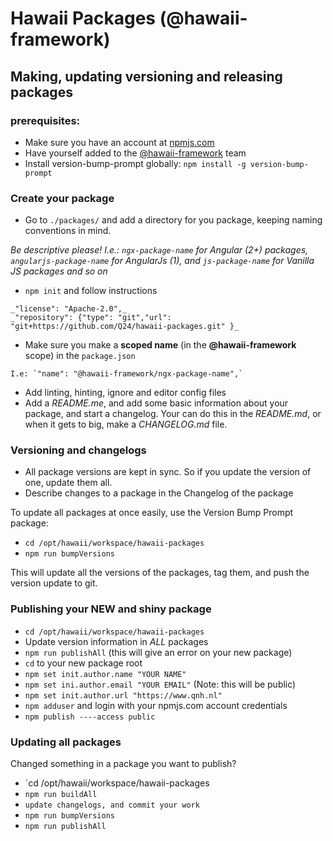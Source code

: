# Hawaii Packages (@hawaii-framework)

## Making, updating versioning and releasing packages

### prerequisites:
* Make sure you have an account at [npmjs.com](https://www.npmjs.com)
* Have yourself added to the [@hawaii-framework](https://www.npmjs.com/org/hawaii-framework/) team
* Install version-bump-prompt globally: `npm install -g version-bump-prompt`

### Create your package
* Go to `./packages/` and add a directory for you package, keeping naming conventions in mind. 

_Be descriptive please!
I.e.: `ngx-package-name` for Angular (2+) packages, `angularjs-package-name` for AngularJs (1), and `js-package-name` for Vanilla JS packages and so on_


* `npm init` and follow instructions
```
_"license": "Apache-2.0",_
_"repository": {"type": "git","url": "git+https://github.com/Q24/hawaii-packages.git" }_
```

* Make sure you make a **scoped name** (in the **@hawaii-framework** scope) in the `package.json` 
```
I.e: `"name": "@hawaii-framework/ngx-package-name",`
```
* Add linting, hinting, ignore and editor config files
* Add a *README.me*, and add some basic information about your package, and start a changelog. Your can do this in the *README.md*, or when it gets to big, make a *CHANGELOG.md* file.

### Versioning and changelogs
* All package versions are kept in sync. So if you update the version of one, update them all.
* Describe changes to a package in the Changelog of the package

To update all packages at once easily, use the Version Bump Prompt package:
* `cd /opt/hawaii/workspace/hawaii-packages`
* `npm run bumpVersions`

This will update all the versions of the packages, tag them, and push the version update to git.

### Publishing your NEW and shiny package

* `cd /opt/hawaii/workspace/hawaii-packages`
* Update version information in *ALL* packages  
* `npm run publishAll` (this will give an error on your new package)
* `cd` to your new package root
* `npm set init.author.name "YOUR NAME"`
* `npm set ini.author.email "YOUR EMAIL"` (Note: this will be public)
* `npm set init.author.url "https://www.qnh.nl"`
* `npm adduser` and login with your npmjs.com account credentials
* `npm publish ----access public`

### Updating all packages
Changed something in a package you want to publish?
* `cd /opt/hawaii/workspace/hawaii-packages
* `npm run buildAll`
* `update changelogs, and commit your work`
* `npm run bumpVersions`
* `npm run publishAll`

